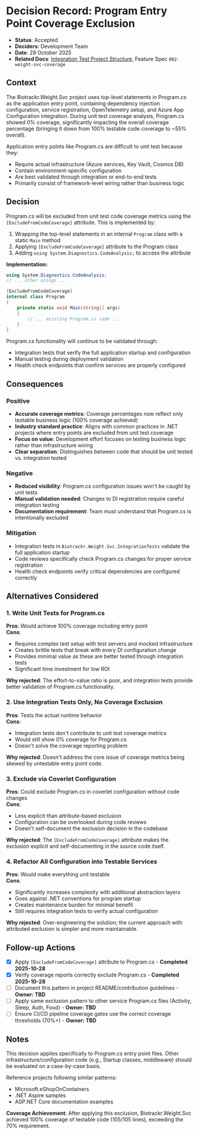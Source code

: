 # Decision Record: Program Entry Point Coverage Exclusion

- **Status**: Accepted
- **Deciders**: Development Team
- **Date**: 28 October 2025
- **Related Docs**: [Integration Test Project Structure](2025-10-28-integration-test-project-structure.md), Feature Spec `002-weight-svc-coverage`

## Context

The Biotrackr.Weight.Svc project uses top-level statements in Program.cs as the application entry point, containing dependency injection configuration, service registration, OpenTelemetry setup, and Azure App Configuration integration. During unit test coverage analysis, Program.cs showed 0% coverage, significantly impacting the overall coverage percentage (bringing it down from 100% testable code coverage to ~55% overall).

Application entry points like Program.cs are difficult to unit test because they:
- Require actual infrastructure (Azure services, Key Vault, Cosmos DB)
- Contain environment-specific configuration
- Are best validated through integration or end-to-end tests
- Primarily consist of framework-level wiring rather than business logic

## Decision

Program.cs will be excluded from unit test code coverage metrics using the `[ExcludeFromCodeCoverage]` attribute. This is implemented by:

1. Wrapping the top-level statements in an internal `Program` class with a static `Main` method
2. Applying `[ExcludeFromCodeCoverage]` attribute to the Program class
3. Adding `using System.Diagnostics.CodeAnalysis;` to access the attribute

**Implementation:**
```csharp
using System.Diagnostics.CodeAnalysis;
// ... other usings ...

[ExcludeFromCodeCoverage]
internal class Program
{
    private static void Main(string[] args)
    {
        // ... existing Program.cs code ...
    }
}
```

Program.cs functionality will continue to be validated through:
- Integration tests that verify the full application startup and configuration
- Manual testing during deployment validation
- Health check endpoints that confirm services are properly configured

## Consequences

### Positive
- **Accurate coverage metrics**: Coverage percentages now reflect only testable business logic (100% coverage achieved)
- **Industry standard practice**: Aligns with common practices in .NET projects where entry points are excluded from unit test coverage
- **Focus on value**: Development effort focuses on testing business logic rather than infrastructure wiring
- **Clear separation**: Distinguishes between code that should be unit tested vs. integration tested

### Negative
- **Reduced visibility**: Program.cs configuration issues won't be caught by unit tests
- **Manual validation needed**: Changes to DI registration require careful integration testing
- **Documentation requirement**: Team must understand that Program.cs is intentionally excluded

### Mitigation
- Integration tests in `Biotrackr.Weight.Svc.IntegrationTests` validate the full application startup
- Code reviews specifically check Program.cs changes for proper service registration
- Health check endpoints verify critical dependencies are configured correctly

## Alternatives Considered

### 1. Write Unit Tests for Program.cs
**Pros**: Would achieve 100% coverage including entry point  
**Cons**: 
- Requires complex test setup with test servers and mocked infrastructure
- Creates brittle tests that break with every DI configuration change
- Provides minimal value as these are better tested through integration tests
- Significant time investment for low ROI

**Why rejected**: The effort-to-value ratio is poor, and integration tests provide better validation of Program.cs functionality.

### 2. Use Integration Tests Only, No Coverage Exclusion
**Pros**: Tests the actual runtime behavior  
**Cons**: 
- Integration tests don't contribute to unit test coverage metrics
- Would still show 0% coverage for Program.cs
- Doesn't solve the coverage reporting problem

**Why rejected**: Doesn't address the core issue of coverage metrics being skewed by untestable entry point code.

### 3. Exclude via Coverlet Configuration
**Pros**: Could exclude Program.cs in coverlet configuration without code changes  
**Cons**: 
- Less explicit than attribute-based exclusion
- Configuration can be overlooked during code reviews
- Doesn't self-document the exclusion decision in the codebase

**Why rejected**: The `[ExcludeFromCodeCoverage]` attribute makes the exclusion explicit and self-documenting in the source code itself.

### 4. Refactor All Configuration into Testable Services
**Pros**: Would make everything unit testable  
**Cons**: 
- Significantly increases complexity with additional abstraction layers
- Goes against .NET conventions for program startup
- Creates maintenance burden for minimal benefit
- Still requires integration tests to verify actual configuration

**Why rejected**: Over-engineering the solution; the current approach with attributed exclusion is simpler and more maintainable.

## Follow-up Actions

- [x] Apply `[ExcludeFromCodeCoverage]` attribute to Program.cs - **Completed 2025-10-28**
- [x] Verify coverage reports correctly exclude Program.cs - **Completed 2025-10-28**
- [ ] Document this pattern in project README/contribution guidelines - **Owner: TBD**
- [ ] Apply same exclusion pattern to other service Program.cs files (Activity, Sleep, Auth, Food) - **Owner: TBD**
- [ ] Ensure CI/CD pipeline coverage gates use the correct coverage thresholds (70%+) - **Owner: TBD**

## Notes

This decision applies specifically to Program.cs entry point files. Other infrastructure/configuration code (e.g., Startup classes, middleware) should be evaluated on a case-by-case basis.

Reference projects following similar patterns:
- Microsoft.eShopOnContainers
- .NET Aspire samples
- ASP.NET Core documentation examples

**Coverage Achievement**: After applying this exclusion, Biotrackr.Weight.Svc achieved 100% coverage of testable code (105/105 lines), exceeding the 70% requirement.
